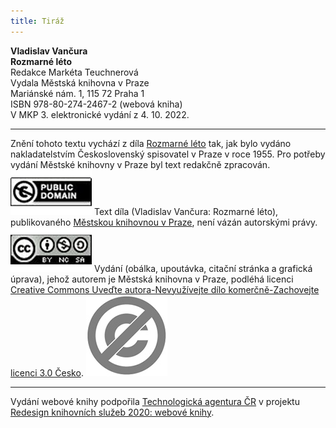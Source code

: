 ```yaml
---
title: Tiráž
---
```


**Vladislav Vančura    
Rozmarné léto**  
Redakce Markéta Teuchnerová  
Vydala Městská knihovna v Praze  
Mariánské nám. 1, 115 72 Praha 1  
ISBN 978-80-274-2467-2 (webová kniha)  
V MKP 3. elektronické vydání z 4. 10. 2022.

***

Znění tohoto textu vychází z díla [Rozmarné léto](https://aleph.nkp.cz/F/?func=direct&doc_number=000716289&local_base=CNB) tak, jak bylo vydáno nakladatelstvím Československý spisovatel v Praze v roce 1955. Pro potřeby vydání Městské knihovny v Praze byl text redakčně zpracován.
[![image003.jpg](./resources/image003_fmt.jpeg)](https://creativecommons.org/publicdomain/mark/1.0/deed.cs)
Text díla (Vladislav Vančura: Rozmarné léto), publikovaného [Městskou knihovnou v Praze](https://www.mlp.cz/cz/), není vázán autorskými právy.
[![image001.jpg](./resources/image001_fmt.jpeg)](https://creativecommons.org/licenses/by-nc-sa/3.0/cz/)
Vydání (obálka, upoutávka, citační stránka a grafická úprava), jehož autorem je Městská knihovna v Praze, podléhá licenci [Creative Commons Uveďte autora-Nevyužívejte dílo komerčně-Zachovejte licenci 3.0 Česko](https://creativecommons.org/licenses/by-nc-sa/3.0/cz/).
![image004.jpg](./resources/image004_fmt.jpeg)

***

Vydání webové knihy podpořila [Technologická agentura ČR](https://www.tacr.cz/) v projektu [Redesign knihovních služeb 2020: webové knihy](https://starfos.tacr.cz/cs/project/TL04000391).